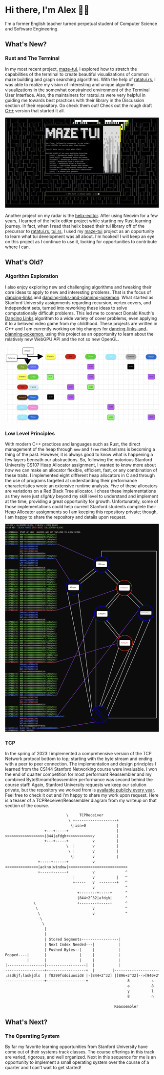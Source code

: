 # Hi there, I'm Alex 👋🏻

I'm a former English teacher turned perpetual student of Computer Science and Software Engineering.

## What's New?

### Rust and The Terminal

In my most recent project, [maze-tui](https://github.com/agl-alexglopez/maze-tui), I explored how to stretch the capabilities of the terminal to create beautiful visualizations of common maze building and graph searching algorithms. With the help of [ratatui.rs](https://github.com/ratatui-org), I was able to realize my vision of interesting and unique algorithm visualizations in the somewhat constrained environment of the Terminal User Interface. Also, the maintainers for ratatui.rs were very helpful in guiding me towards best practices with their library in the Discussion section of their repository. Go check them out! Check out the rough draft [C++](https://github.com/agl-alexglopez/multithreading-with-mazes) version that started it all.

![demo](/images/demo.gif)

Another project on my radar is the [helix-editor](https://github.com/helix-editor/helix). After using Neovim for a few years, I learned of the helix editor project while starting my Rust learning journey. In fact, when I read that helix based their tui library off of the precursor to [ratatui.rs](https://github.com/ratatui-org), [tui.rs](https://github.com/fdehau/tui-rs), I used my [maze-tui](https://github.com/agl-alexglopez/maze-tui) project as an opportunity to learn what tui development was all about. I'm hooked! I will keep an eye on this project as I continue to use it, looking for opportunities to contribute where I can.

## What's Old?

### Algorithm Exploration

I also enjoy exploring new and challenging algorithms and tweaking their core ideas to apply to new and interesting problems. That is the focus of [dancing-links](https://github.com/agl-alexglopez/dancing-links) and [dancing-links-and-planning-pokemon](https://github.com/agl-alexglopez/dancing-links-and-planning-pokemon). What started as Stanford University assignments regarding recursion, vertex covers, and independent sets, turned into reworking these ideas to solve computationally difficult problems. This led me to connect Donald Knuth's [Dancing Links](https://en.wikipedia.org/wiki/Dancing_Links) algorithm to a wide variety of cover problems, even applying it to a beloved video game from my childhood. These projects are written in C++ and I am currently working on big changes for [dancing-links-and-planning-pokemon](https://github.com/agl-alexglopez/dancing-links-and-planning-pokemon), using this project as an opportunity to learn about the relatively new WebGPU API and the not so new OpenGL.

![defense-links](/images/defense-links.png)

### Low Level Principles

With modern C++ practices and languages such as Rust, the direct management of the heap through `new` and `free` mechanisms is becoming a thing of the past. However, it is always good to know what is happening a few layers beneath our abstractions. So, following the notorious Stanford University CS107 Heap Allocator assignment, I wanted to know more about *how* we can make an allocator flexible, efficient, fast, or any combination of these traits. I implemented eight different heap allocators in C and through the use of programs targeted at understanding their performance characteristics wrote an extensive runtime analysis. Five of these allocators are variations on a Red Black Tree allocator. I chose these implementations as they were just *slightly* beyond my skill level to understand and implement at the time, providing a great opportunity for growth. Unfortunately, some of those implementations could help current Stanford students complete their Heap Allocator assignments so I am keeping this repository private; though, I am happy to share the repository and details upon request.

![rbtree-real](/images/rbtree-real.png)   

### TCP

In the spring of 2023 I implemented a comprehensive version of the TCP Network protocol bottom to top; starting with the byte stream and ending with a peer to peer connection. The implementation and design principles I learned from the CS144 Stanford Networking course were invaluable. I won the end of quarter competition for most performant Reassembler and my combined ByteStream/Reassembler performance was second behind the course staff! Again, Stanford University requests we keep our solution private, but the repository we worked from is [available publicly every year](https://github.com/CS144/minnow). Feel free to check it out and I'm happy to share my work upon request. Here is a teaser of a TCPReceiver/Reassembler diagram from my writeup on that section of the course.

```txt
                            \     TCPReceiver
                             \ +-------------------+
                              \|isn=0              |
                  +---+-----+                      |
>>>>>>>>>>>>>>>>>>|844|afdgh+>>>>>>>>>>>v          |
                  +---+-----+           v          |
                            \  |        v          |
                             \ |        v          |
                              \|        v          |
               +-----+------+           v
<<<<<<<<<<<<<<<|ackno|window|<<<<<<<<<<<<<<<<<<<<<<<<<<<
               +-----+------+           v              ^
                               |        v          |   ^
                               +-----   v  --------+   ^
                                        v              ^
                                 +--------+-----+      ^
                                 |844+2^32|afdgh|      ^
             \                   +--------+-----+      ^                       /
              \                         v              ^                      /
               \                        v              ^                     /
                \                                                           /
                 \                                                         /
                  |                                                       |-First Unacceptable Index-1000
                  |                                                       |
                  | Stored Segments-----------------|                     |
                  | Next Index Needed---|           |                     |
                  | Pushed Bytes--|     |           |                     |
Popped----|       |               |     |           |                     |
          |       |               |     |           |                     |
|-----------------|------------------|  |           |                     |
------------------+------------------+  |        |------------------------|
;asdkjf;laskjdls  | f8299fsdoiuosid8 |-[844+2^32] |[896+2^32]-->[940+2^32]|
------------------+------------------+                  8          s
                                                        a          8
                                                        y          l
                                                        8          n

                                                  Reassembler
```

## What's Next?

### The Operating System

By far my favorite learning opportunities from Stanford University have come out of their systems track classes. The course offerings in this track are varied, rigorous, and well organized. Next in this sequence for me is an opportunity to implement a small operating system over the course of a quarter and I can't wait to get started!
